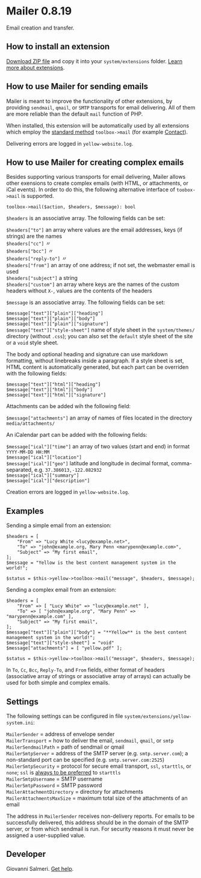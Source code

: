 # Mailer 0.8.19

Email creation and transfer.

## How to install an extension

[Download ZIP file](https://github.com/GiovanniSalmeri/yellow-mailer/archive/refs/heads/main.zip) and copy it into your `system/extensions` folder. [Learn more about extensions](https://github.com/annaesvensson/yellow-update).

## How to use Mailer for sending emails

Mailer is meant to improve the functionality of other extensions, by providing `sendmail`, `qmail`, or `SMTP` transports for email delivering. All of them are more reliable than the default `mail` function of PHP.

When installed, this extension will be automatically used by all extensions which employ the [standard method](https://datenstrom.se/yellow/help/api-for-developers#yellow-toolbox) `toolbox->mail` (for example [Contact](https://github.com/annaesvensson/yellow-contact)).

Delivering errors are logged in `yellow-website.log`.

## How to use Mailer for creating complex emails

Besides supporting various transports for email delivering, Mailer allows other exensions to create complex emails (with HTML, or attachments, or iCal events). In order to do this, the following alternative interface of `toobox->mail` is supported.

`toolbox->mail($action, $headers, $message): bool`

`$headers` is an associative array. The following fields can be set:

`$headers["to"]` an array where values are the email addresses, keys (if strings) are the names  
`$headers["cc"]` 〃  
`$headers["bcc"]` 〃  
`$headers["reply-to"]` 〃  
`$headers["from"]` an array of one address; if not set, the webmaster email is used  
`$headers["subject"]` a string  
`$headers["custom"]` an array where keys are the names of the custom headers without `X-`, values are the contents of the headers  

`$message` is an associative array. The following fields can be set:

`$message["text"]["plain"]["heading"]`  
`$message["text"]["plain"]["body"]`  
`$message["text"]["plain"]["signature"]`  
`$message["text"]["style-sheet"]` name of style sheet in the `system/themes/` directory (without `.css`); you can also set the `default` style sheet of the site or a `void` style sheet.  

The body and optional heading and signature can use markdown formatting, without linebreaks inside a paragraph. If a style sheet is set, HTML content is automatically generated, but each part can be overriden with the following fields:

`$message["text"]["html"]["heading"]`  
`$message["text"]["html"]["body"]`  
`$message["text"]["html"]["signature"]`  

Attachments can be added wih the following field:

`$message["attachments"]` an array of names of files located in the directory `media/attachments/`  

An iCalendar part can be added with the following fields:

`$message["ical"]["time"]` an array of two values (start and end) in format `YYYY-MM-DD HH:MM`  
`$message["ical"]["location"]`  
`$message["ical"]["geo"]` latitude and longitude in decimal format, comma-separated, e.g. `37.386013,-122.082932`  
`$message["ical"]["summary"]`  
`$message["ical"]["description"]`  

Creation errors are logged in `yellow-website.log`.

## Examples

Sending a simple email from an extension:

```
$headers = [
    "From" => "Lucy White <lucy@example.net>",
    "To" => "john@example.org, Mary Penn <marypenn@example.com>",
    "Subject" => "My first email",
];
$message = "Yellow is the best content management system in the world!";

$status = $this->yellow->toolbox->mail("message", $headers, $message);
```

Sending a complex email from an extension:

```
$headers = [
    "From" => [ "Lucy White" => "lucy@example.net" ],
    "To" => [ "john@example.org", "Mary Penn" => "marypenn@example.com" ],
    "Subject" => "My first email",
];
$message["text"]["plain"]["body"] = "**Yellow** is the best content management system in the world!";
$message["text"]["style-sheet"] = "void"
$message["attachments"] = [ "yellow.pdf" ];

$status = $this->yellow->toolbox->mail("message", $headers, $message);
```

In `To`, `Cc`, `Bcc`, `Reply-To`, and `From` fields, either format of headers (associative array of strings or associative array of arrays) can actually be used for both simple and complex emails.

## Settings

The following settings can be configured in file `system/extensions/yellow-system.ini`:

`MailerSender` = address of envelope sender  
`MailerTransport` = how to deliver the email, `sendmail`, `qmail`, or `smtp`  
`MailerSendmailPath` = path of sendmail or qmail  
`MailerSmtpServer` = address of the SMTP server (e.g. `smtp.server.com`); a non-standard port can be specified (e.g. `smtp.server.com:2525`)  
`MailerSmtpSecurity` = protocol for secure email transport, `ssl`, `starttls`, or `none`; `ssl` is [always to be preferred](https://nostarttls.secvuln.info/) to `starttls`  
`MailerSmtpUsername` = SMTP username  
`MailerSmtpPassword` = SMTP password  
`MailerAttachmentDirectory` = directory for attachments  
`MailerAttachmentsMaxSize` = maximum total size of the attachments of an email  

The address in `MailerSender` receives non-delivery reports. For emails to be successfully delivered, this address should be in the domain of the SMTP server, or from which sendmail is run. For security reasons it must never be assigned a user-supplied value.

## Developer

Giovanni Salmeri. [Get help](https://datenstrom.se/yellow/help/).
